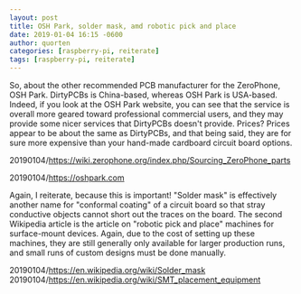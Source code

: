 ```yaml
---
layout: post
title: OSH Park, solder mask, amd robotic pick and place
date: 2019-01-04 16:15 -0600
author: quorten
categories: [raspberry-pi, reiterate]
tags: [raspberry-pi, reiterate]
---
```


So, about the other recommended PCB manufacturer for the ZeroPhone,
OSH Park.  DirtyPCBs is China-based, whereas OSH Park is USA-based.
Indeed, if you look at the OSH Park website, you can see that the
service is overall more geared toward professional commercial users,
and they may provide some nicer services that DirtyPCBs doesn't
provide.  Prices?  Prices appear to be about the same as DirtyPCBs,
and that being said, they are for sure more expensive than your
hand-made cardboard circuit board options.

20190104/https://wiki.zerophone.org/index.php/Sourcing_ZeroPhone_parts

20190104/https://oshpark.com

Again, I reiterate, because this is important!  "Solder mask" is
effectively another name for "conformal coating" of a circuit board so
that stray conductive objects cannot short out the traces on the
board.  The second Wikipedia article is the article on "robotic pick
and place" machines for surface-mount devices.  Again, due to the cost
of setting up these machines, they are still generally only available
for larger production runs, and small runs of custom designs must be
done manually.

20190104/https://en.wikipedia.org/wiki/Solder_mask  
20190104/https://en.wikipedia.org/wiki/SMT_placement_equipment
